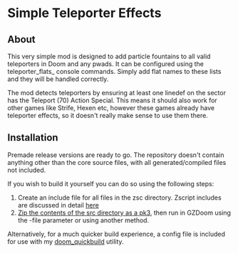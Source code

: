 # Simple Teleporter Effects #

## About ##

This very simple mod is designed to add particle fountains to all valid teleporters in Doom and any pwads. It can be configured using the teleporter_flats_<color> console commands. Simply add flat names to these lists and they will be handled correctly.

The mod detects teleporters by ensuring at least one linedef on the sector has the Teleport (70) Action Special. This means it should also work for other games like Strife, Hexen etc, however these games already have teleporter effects, so it doesn't really make sense to use them there.

## Installation ##

Premade release versions are ready to go. The repository doesn't contain anything other than the core source files, with all generated/compiled files not included.

If you wish to build it yourself you can do so using the following steps:

1. Create an include file for all files in the zsc directory. Zscript includes are discussed in detail [here](https://zdoom.org/wiki/ZScript)
2. [Zip the contents of the src directory as a pk3](https://zdoom.org/wiki/Using_ZIPs_as_WAD_replacement), then run in GZDoom using the -file parameter or using another method.

Alternatively, for a much quicker build experience, a config file is included for use with my [doom_quickbuild](https://github.com/tunbridgep/doom_quickbuild) utility.
